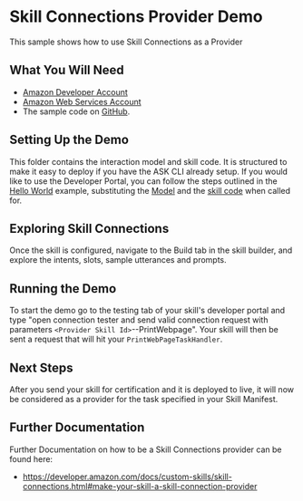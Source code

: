 # Skill Connections Provider Demo
This sample shows how to use Skill Connections as a Provider

## What You Will Need
*  [Amazon Developer Account](http://developer.amazon.com/alexa)
*  [Amazon Web Services Account](http://aws.amazon.com/)
*  The sample code on [GitHub](https://github.com/alexa/alexa-cookbook/tree/master/feature-demos/skill-connections/provider-demo/).

## Setting Up the Demo
This folder contains the interaction model and skill code.  It is structured to make it easy to deploy if you have the ASK CLI already setup.  If you would like to use the Developer Portal, you can follow the steps outlined in the [Hello World](https://github.com/alexa/skill-sample-nodejs-hello-world) example, substituting the [Model](./models/en-US.json) and the [skill code](./lambda/custom/index.js) when called for.

## Exploring Skill Connections
Once the skill is configured, navigate to the Build tab in the skill builder, and explore the intents, slots, sample utterances and prompts.

## Running the Demo
To start the demo go to the testing tab of your skill's developer portal and type  "open connection tester and send valid connection request with parameters `<Provider Skill Id>`--PrintWebpage". Your skill will then be sent a request that will hit your `PrintWebPageTaskHandler`.

## Next Steps
After you send your skill for certification and it is deployed to live, it will now be considered as a provider for the task specified in your Skill Manifest.

## Further Documentation
Further Documentation on how to be a Skill Connections provider can be found here:
* https://developer.amazon.com/docs/custom-skills/skill-connections.html#make-your-skill-a-skill-connection-provider
